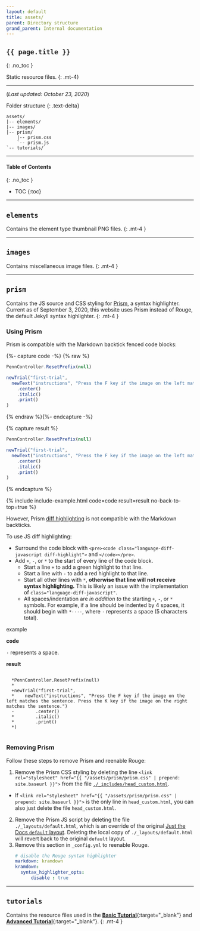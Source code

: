 ```yaml
---
layout: default
title: assets/
parent: Directory structure
grand_parent: Internal documentation
---
```


## `{{ page.title }}`
{: .no_toc }

Static resource files.
{: .mt-4}

---

(*Last updated: October 23, 2020*)

Folder structure
{: .text-delta}

```treeview
assets/
|-- elements/
|-- images/
|-- prism/
    |-- prism.css
    `-- prism.js
`-- tutorials/
```

---

#### Table of Contents
{: .no_toc }

+ TOC
{:toc}

---

## `elements`
Contains the element type thumbnail PNG files.
{: .mt-4 }

---

## `images`
Contains miscellaneous image files.
{: .mt-4 }

---

## `prism`
Contains the JS source and CSS styling for [Prism](https://prismjs.com/index.html), a syntax highlighter. Current as of September 3, 2020, this website uses Prism instead of Rouge, the default Jekyll syntax highlighter.
{: .mt-4 }

### Using Prism
Prism is compatible with the Markdown backtick fenced code blocks:

{%- capture code -%}
{% raw %}
```javascript
PennController.ResetPrefix(null)

newTrial("first-trial",
  newText("instructions", "Press the F key if the image on the left matches the sentence. Presss the K key if the image on the right matches the sentence.")
    .center()
    .italic()
    .print()
)
```
{% endraw %}{%- endcapture -%}

{% capture result %}
```javascript
PennController.ResetPrefix(null)

newTrial("first-trial",
  newText("instructions", "Press the F key if the image on the left matches the sentence. Presss the K key if the image on the right matches the sentence.")
    .center()
    .italic()
    .print()
)
```
{% endcapture %}

{% include include-example.html code=code result=result no-back-to-top=true %}

However, Prism [diff highlighting](https://prismjs.com/plugins/diff-highlight/) is not compatible with the Markdown backticks.

To use JS diff highlighting: 
+ Surround the code block with `<pre><code class="language-diff-javascript diff-highlight">` and `</code></pre>`.
+ Add `+`, `-`, or `*` to the start of every line of the code block.
  + Start a line `+` to add a green highlight to that line.
  + Start a line with `-` to add a red highlight to that line.
  + Start all other lines with `*`, **otherwise that line will not receive syntax highlighting.** This is likely an issue with the implementation of `class="language-diff-javascript"`.
  + All spaces/indentation are *in addition to* the starting `+`, `-`, or `*` symbols. For example, if a line should be indented by 4 spaces, it should begin with `*····`, where `·` represents a space (5 characters total).


<p class="text-delta mb-2">example</p>

<div class="px-3 pt-1 pb-4 dotted-grey-dk-000">
  <p class="text-delta"><b>code</b></p> 
  <div class="border-grey-dk-000 px-4 pt-4 pb-1">
  <code>·</code> represents a space.
  <script type="text/plain" class="language-markup">
  <pre><code class="language-diff-javascript diff-highlight"> 
  *PennController.ResetPrefix(null)
  *
  +newTrial("first-trial",
  *····newText("instructions", "Press the F key if the image on the left matches the sentence. Press the K key if the image on the right matches the sentence.")
  -········.center()
  *········.italic()
  *········.print()
  *)
  </code></pre>
  </script>
  </div>

  <p class="text-delta"><b>result</b></p>
  <div class="border-grey-dk-000 px-4 pt-4 pb-1">
  <pre><code class="language-diff-javascript diff-highlight"> 
  *PennController.ResetPrefix(null)
  *
  +newTrial("first-trial",
  *    newText("instructions", "Press the F key if the image on the left matches the sentence. Press the K key if the image on the right matches the sentence.")
  -        .center()
  *        .italic()
  *        .print()
  *)
  </code></pre>
  </div>
</div>

### Removing Prism
Follow these steps to remove Prism and reenable Rouge:

1. Remove the Prism CSS styling by deleting the line `<link rel="stylesheet" href="{{ "/assets/prism/prism.css" | prepend: site.baseurl }}">` from the file [`./_includes/head_custom.html`]({{site.baseurl}}/internal/directory-structure/includes#head_customhtml). 
  + If `<link rel="stylesheet" href="{{ "/assets/prism/prism.css" | prepend: site.baseurl }}">` is the only line in `head_custom.html`, you can also just delete the file `head_custom.html`.
2. Remove the Prism JS script by deleting the file `./_layouts/default.html`, which is an override of the original [Just the Docs `default` layout](https://github.com/pmarsceill/just-the-docs/blob/master/_layouts/default.html). Deleting the local copy of `./_layouts/default.html` will revert back to the original `default` layout. 
3. Remove this section in `_config.yml` to reenable Rouge.
    ```yaml
    # disable the Rouge syntax highlighter
    markdown: kramdown
    kramdown:
      syntax_highlighter_opts:
          disable : true
    ```

---

## `tutorials`
Contains the resource files used in the [**Basic Tutorial**]({{site.baseurl}}/docs/basic-tutorial){:target="_blank"} and [**Advanced Tutorial**]({{site.baseurl}}/docs/advanced-tutorial){:target="_blank"}.
{: .mt-4 }
